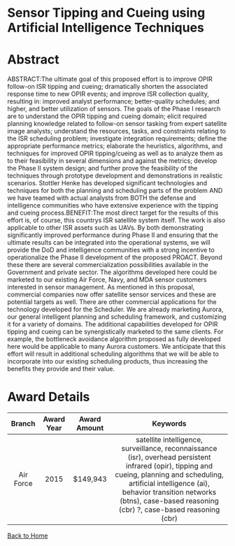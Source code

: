 
Sensor Tipping and Cueing using Artificial Intelligence Techniques
==================================================================

# Abstract


ABSTRACT:The ultimate goal of this proposed effort is to improve OPIR follow-on ISR tipping and cueing; dramatically shorten the associated response time to new OPIR events; and improve ISR collection quality, resulting in: improved analyst performance; better-quality schedules; and higher, and better utilization of sensors. The goals of the Phase I research are to understand the OPIR tipping and cueing domain; elicit required planning knowledge related to follow-on sensor tasking from expert satellite image analysts; understand the resources, tasks, and constraints relating to the ISR scheduling problem; investigate integration requirements; define the appropriate performance metrics; elaborate the heuristics, algorithms, and techniques for improved OPIR tipping/cueing as well as to analyze them as to their feasibility in several dimensions and against the metrics; develop the Phase II system design; and further prove the feasibility of the techniques through prototype development and demonstrations in realistic scenarios. Stottler Henke has developed significant technologies and techniques for both the planning and scheduling parts of the problem AND we have teamed with actual analysts from BOTH the defense and intelligence communities who have extensive experience with the tipping and cueing process.BENEFIT:The most direct target for the results of this effort is, of course, this countrys ISR satellite system itself. The work is also applicable to other ISR assets such as UAVs. By both demonstrating significantly improved performance during Phase II and ensuring that the ultimate results can be integrated into the operational systems, we will provide the DoD and intelligence communities with a strong incentive to operationalize the Phase II development of the proposed PROACT. Beyond these there are several commercialization possibilities available in the Government and private sector. The algorithms developed here could be marketed to our existing Air Force, Navy, and MDA sensor customers interested in sensor management. As mentioned in this proposal, commercial companies now offer satellite sensor services and these are potential targets as well. There are other commercial applications for the technology developed for the Scheduler. We are already marketing Aurora, our general intelligent planning and scheduling framework, and customizing it for a variety of domains. The additional capabilities developed for OPIR tipping and cueing can be synergistically marketed to the same clients. For example, the bottleneck avoidance algorithm proposed as fully developed here would be applicable to many Aurora customers. We anticipate that this effort will result in additional scheduling algorithms that we will be able to incorporate into our existing scheduling products, thus increasing the benefits they provide and their value.  

# Award Details

|Branch|Award Year|Award Amount|Keywords|
| :---: | :---: | :---: | :---: |
|Air Force|2015|$149,943|satellite intelligence, surveillance, reconnaissance (isr), overhead persistent infrared (opir), tipping and cueing, planning and scheduling, artificial intelligence (ai), behavior transition networks (btns), case-based reasoning (cbr) ?, case-based reasoning (cbr)|
  
  


[Back to Home](https://github.com/chrischow/dod_sbir_awards/DJ/#1357)